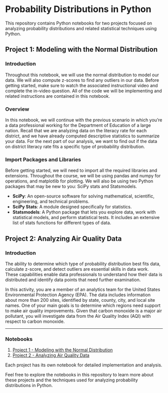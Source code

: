 # Probability Distributions in Python

This repository contains Python notebooks for two projects focused on analyzing probability distributions and related statistical techniques using Python.

## Project 1: Modeling with the Normal Distribution

### Introduction
Throughout this notebook, we will use the normal distribution to model our data. We will also compute z-scores to find any outliers in our data. Before getting started, make sure to watch the associated instructional video and complete the in-video question. All of the code we will be implementing and related instructions are contained in this notebook.

### Overview
In this notebook, we will continue with the previous scenario in which you’re a data professional working for the Department of Education of a large nation. Recall that we are analyzing data on the literacy rate for each district, and we have already computed descriptive statistics to summarize your data. For the next part of our analysis, we want to find out if the data on district literacy rate fits a specific type of probability distribution.

### Import Packages and Libraries
Before getting started, we will need to import all the required libraries and extensions. Throughout the course, we will be using pandas and numpy for operations, and matplotlib for plotting. We will also be using two Python packages that may be new to you: SciPy stats and Statsmodels.

- **SciPy**: An open-source software for solving mathematical, scientific, engineering, and technical problems.
- **SciPy Stats**: A module designed specifically for statistics.
- **Statsmodels**: A Python package that lets you explore data, work with statistical models, and perform statistical tests. It includes an extensive list of stats functions for different types of data.

## Project 2: Analyzing Air Quality Data

### Introduction
The ability to determine which type of probability distribution best fits data, calculate z-score, and detect outliers are essential skills in data work. These capabilities enable data professionals to understand how their data is distributed and identify data points that need further examination.

In this activity, you are a member of an analytics team for the United States Environmental Protection Agency (EPA). The data includes information about more than 200 sites, identified by state, county, city, and local site names. One of your main goals is to determine which regions need support to make air quality improvements. Given that carbon monoxide is a major air pollutant, you will investigate data from the Air Quality Index (AQI) with respect to carbon monoxide.

---

### Notebooks

1. [Project 1 - Modeling with the Normal Distribution](project1.ipynb)
2. [Project 2 - Analyzing Air Quality Data](project2.ipynb)

Each project has its own notebook for detailed implementation and analysis.

Feel free to explore the notebooks in this repository to learn more about these projects and the techniques used for analyzing probability distributions in Python.

